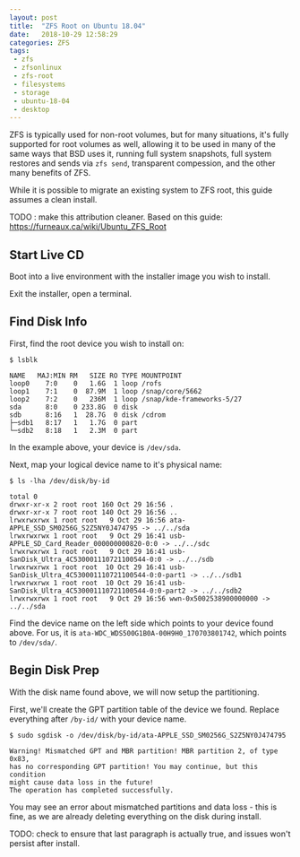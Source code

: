 ```yaml
---
layout: post
title:  "ZFS Root on Ubuntu 18.04"
date:   2018-10-29 12:58:29
categories: ZFS
tags: 
 - zfs
 - zfsonlinux
 - zfs-root
 - filesystems
 - storage
 - ubuntu-18-04
 - desktop
---
```



ZFS is typically used for non-root volumes, but for many situations, it's fully supported for root 
volumes as well, allowing it to be used in many of the same ways that BSD uses it, running full system
snapshots, full system restores and sends via `zfs send`, transparent compession, and the other
many benefits of ZFS.

While it is possible to migrate an existing system to ZFS root, this guide assumes a clean install.

TODO : make this attribution cleaner.
Based on this guide: https://furneaux.ca/wiki/Ubuntu_ZFS_Root

## Start Live CD

Boot into a live environment with the installer image you wish to install.

Exit the installer, open a terminal.


## Find Disk Info
First, find the root device you wish to install on:

```
$ lsblk

NAME   MAJ:MIN RM   SIZE RO TYPE MOUNTPOINT
loop0    7:0    0   1.6G  1 loop /rofs
loop1    7:1    0  87.9M  1 loop /snap/core/5662
loop2    7:2    0   236M  1 loop /snap/kde-frameworks-5/27
sda      8:0    0 233.8G  0 disk 
sdb      8:16   1  28.7G  0 disk /cdrom
├─sdb1   8:17   1   1.7G  0 part 
└─sdb2   8:18   1   2.3M  0 part
```

In the example above, your device is `/dev/sda`.

Next, map your logical device name to it's physical name:

```
$ ls -lha /dev/disk/by-id

total 0
drwxr-xr-x 2 root root 160 Oct 29 16:56 .
drwxr-xr-x 7 root root 140 Oct 29 16:56 ..
lrwxrwxrwx 1 root root   9 Oct 29 16:56 ata-APPLE_SSD_SM0256G_S2Z5NY0J474795 -> ../../sda
lrwxrwxrwx 1 root root   9 Oct 29 16:41 usb-APPLE_SD_Card_Reader_000000000820-0:0 -> ../../sdc
lrwxrwxrwx 1 root root   9 Oct 29 16:41 usb-SanDisk_Ultra_4C530001110721100544-0:0 -> ../../sdb
lrwxrwxrwx 1 root root  10 Oct 29 16:41 usb-SanDisk_Ultra_4C530001110721100544-0:0-part1 -> ../../sdb1
lrwxrwxrwx 1 root root  10 Oct 29 16:41 usb-SanDisk_Ultra_4C530001110721100544-0:0-part2 -> ../../sdb2
lrwxrwxrwx 1 root root   9 Oct 29 16:56 wwn-0x5002538900000000 -> ../../sda
```

Find the device name on the left side which points to your device found above. For us, it is
`ata-WDC_WDS500G1B0A-00H9H0_170703801742`, which points to `/dev/sda/`.


## Begin Disk Prep

With the disk name found above, we will now setup the partitioning.

First, we'll create the GPT partition table of the device we found. Replace everything 
after `/by-id/` with your device name.


```
$ sudo sgdisk -o /dev/disk/by-id/ata-APPLE_SSD_SM0256G_S2Z5NY0J474795

Warning! Mismatched GPT and MBR partition! MBR partition 2, of type 0x83,
has no corresponding GPT partition! You may continue, but this condition
might cause data loss in the future!
The operation has completed successfully.
```

You may see an error about mismatched partitions and data loss - this is 
fine, as we are already deleting everything on the disk during install.

  TODO: check to ensure that last paragraph is actually true, and issues
        won't persist after install.


